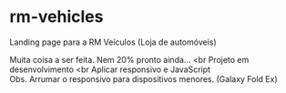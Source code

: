 # rm-vehicles

Landing page para a RM Veículos (Loja de automóveis)

Muita coisa a ser feita. Nem 20% pronto ainda... <br Projeto em desenvolvimento <br Aplicar responsivo e JavaScript <br> Obs. Arrumar o responsivo para dispositivos menores. (Galaxy Fold Ex)
